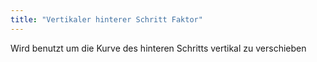 ```yaml
---
title: "Vertikaler hinterer Schritt Faktor"
---
```


Wird benutzt um die Kurve des hinteren Schritts vertikal zu verschieben





